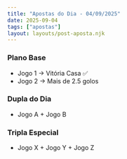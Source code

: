 ```yaml
---
title: "Apostas do Dia - 04/09/2025"
date: 2025-09-04
tags: ["apostas"]
layout: layouts/post-aposta.njk
---
```


### Plano Base
- Jogo 1 → Vitória Casa ✅  
- Jogo 2 → Mais de 2.5 golos  

### Dupla do Dia
- Jogo A + Jogo B  

### Tripla Especial
- Jogo X + Jogo Y + Jogo Z  
